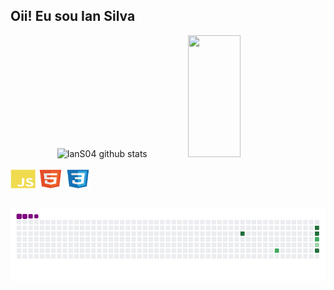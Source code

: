 ## Oii! Eu sou Ian Silva
<div align="center">  
  <img width="49%" height="195px" src="https://github-readme-stats.vercel.app/api?username=IanS04&show_icons=true&count_private=true&hide_border=true&title_color=9042EA&icon_color=9546EF&text_color=DBD9D8&bg_color=0d1117" alt="IanS04 github stats" /> 
  <img width="41%" height="195px" src="https://github-readme-stats.vercel.app/api/top-langs/?username=IanS04&layout=compact&hide_border=true&title_color=9042EA&text_color=DBD9D8&bg_color=0d1117" />
</div>
<div style="display: inlineblock"><br>
  <img align="center" alt="Rafa-Js" height="30" width="40" src="https://raw.githubusercontent.com/devicons/devicon/master/icons/javascript/javascript-plain.svg">
  <img align="center" alt="Rafa-Js" height="30" width="40" src="https://raw.githubusercontent.com/devicons/devicon/master/icons/html5/html5-original.svg">
  <img align="center" alt="Rafa-Js" height="30" width="40" src="https://raw.githubusercontent.com/devicons/devicon/master/icons/css3/css3-original.svg">
</div>

<br>![snake gif](https://github.com/IanS04/IanS04/blob/output/github-contribution-grid-snake.gif)
<!--
**IanS04/IanS04** is a ✨ _special_ ✨ repository because its `README.md` (this file) appears on your GitHub profile.

Here are some ideas to get you started:

- 🔭 I’m currently working on ...
- 🌱 I’m currently learning ...
- 👯 I’m looking to collaborate on ...
- 🤔 I’m looking for help with ...
- 💬 Ask me about ...
- 📫 How to reach me: ...
- 😄 Pronouns: ...
- ⚡ Fun fact: ...
-->
